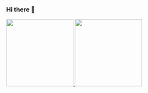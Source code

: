 ### Hi there 👋

<!--
**JonathanRefera/JonathanRefera** is a ✨ _special_ ✨ repository because its `README.md` (this file) appears on your GitHub profile.

Here are some ideas to get you started:

- 🔭 I’m currently working on ...
- 🌱 I’m currently learning ...
- 👯 I’m looking to collaborate on ...
- 🤔 I’m looking for help with ...
- 💬 Ask me about ...
- 📫 How to reach me: ...
- 😄 Pronouns: ...
- ⚡ Fun fact: ...
-->

<div>
<a href="https://github.com/JonathanRefera">
<img height="180em" src="https://github-readme-stats.vercel.app/api/top-langs/?username=JonathanRefera&layout=compact&langs_count=7&theme=dracula"/>
<img height="180em" src="https://github-readme-stats.vercel.app/api?username=JonathanRefera&show_icons=true&theme=dracula&include_all_commits=true&count_private=true"/>
</div>

